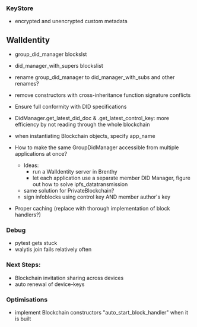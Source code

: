### KeyStore
- encrypted and unencrypted custom metadata

## WalIdentity

- group_did_manager blockslst
- did_manager_with_supers blockslist
- rename group_did_manager to did_manager_with_subs and other renames?
- remove constructors with cross-inheritance function signature conflicts
- Ensure full conformity with DID specifications
- DidManager.get_latest_did_doc & .get_latest_control_key: more efficiency by not reading through the whole blockchain
- when instantiating Blockchain objects, specify app_name

- How to make the same GroupDidManager accessible from multiple applications at once?
  - Ideas:
      - run a WalIdentity server in Brenthy
      - let each application use a separate member DID Manager, figure out how to solve ipfs_datatransmission
  - same solution for PrivateBlockchain?
  - sign infoblocks using control key AND member author's key
- Proper caching (replace with thorough implementation of block handlers?)

### Debug

- pytest gets stuck
- walytis join fails relatively often

### Next Steps:

- Blockchain invitation sharing across devices
- auto renewal of device-keys

### Optimisations

- implement Blockchain constructors "auto_start_block_handler" when it is built
